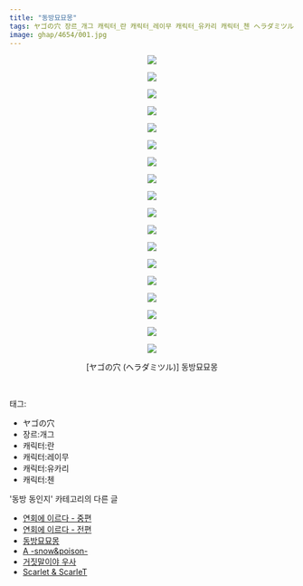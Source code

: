 ```yaml
---
title: "동방묘묘몽"
tags: ヤゴの穴 장르_개그 캐릭터_란 캐릭터_레이무 캐릭터_유카리 캐릭터_첸 ヘラダミツル 동방_동인지
image: ghap/4654/001.jpg
---
```

<div class="article">
<p style="text-align: center; clear: none; float: none;"><img src="{{ site.nasurl }}/ghap/4654/001.jpg"/></p>
<p style="text-align: center; clear: none; float: none;"><img src="{{ site.nasurl }}/ghap/4654/002.jpg"/></p>
<p style="text-align: center; clear: none; float: none;"><img src="{{ site.nasurl }}/ghap/4654/003.jpg"/></p>
<p style="text-align: center; clear: none; float: none;"><img src="{{ site.nasurl }}/ghap/4654/004.jpg"/></p>
<p style="text-align: center; clear: none; float: none;"><img src="{{ site.nasurl }}/ghap/4654/005.jpg"/></p>
<p style="text-align: center; clear: none; float: none;"><img src="{{ site.nasurl }}/ghap/4654/006.jpg"/></p>
<p style="text-align: center; clear: none; float: none;"><img src="{{ site.nasurl }}/ghap/4654/007.jpg"/></p>
<p style="text-align: center; clear: none; float: none;"><img src="{{ site.nasurl }}/ghap/4654/008.jpg"/></p>
<p style="text-align: center; clear: none; float: none;"><img src="{{ site.nasurl }}/ghap/4654/009.jpg"/></p>
<p style="text-align: center; clear: none; float: none;"><img src="{{ site.nasurl }}/ghap/4654/010.jpg"/></p>
<p style="text-align: center; clear: none; float: none;"><img src="{{ site.nasurl }}/ghap/4654/011.jpg"/></p>
<p style="text-align: center; clear: none; float: none;"><img src="{{ site.nasurl }}/ghap/4654/012.jpg"/></p>
<p style="text-align: center; clear: none; float: none;"><img src="{{ site.nasurl }}/ghap/4654/013.jpg"/></p>
<p style="text-align: center; clear: none; float: none;"><img src="{{ site.nasurl }}/ghap/4654/014.jpg"/></p>
<p style="text-align: center; clear: none; float: none;"><img src="{{ site.nasurl }}/ghap/4654/015.jpg"/></p>
<p style="text-align: center; clear: none; float: none;"><img src="{{ site.nasurl }}/ghap/4654/016.jpg"/></p>
<p style="text-align: center; clear: none; float: none;"><img src="{{ site.nasurl }}/ghap/4654/017.jpg"/></p>
<p style="text-align: center; clear: none; float: none;"><img src="{{ site.nasurl }}/ghap/4654/018.jpg"/></p>
<p style="text-align: center; clear: none; float: none;">[ヤゴの穴 (ヘラダミツル)] 동방묘묘몽</p>
<p><br/></p>
</div><div class="tagTrail">
<p>태그: </p>
<ul>
<li>ヤゴの穴</li>
<li>장르:개그</li>
<li>캐릭터:란</li>
<li>캐릭터:레이무</li>
<li>캐릭터:유카리</li>
<li>캐릭터:첸</li>
</ul>
</div><div class="another">
<p>'동방 동인지' 카테고리의 다른 글</p>
<ul>
<li><a href="/2018-09-02-ghap_4656">연회에 이르다 - 중편</a></li>
<li><a href="/2018-09-02-ghap_4655">연회에 이르다 - 전편</a></li>
<li><a href="/2018-09-02-ghap_4654">동방묘묘몽</a></li>
<li><a href="/2018-09-02-ghap_4653">A -snow&amp;poison-</a></li>
<li><a href="/2018-09-02-ghap_1175">거짓말이야 우사</a></li>
<li><a href="/2018-09-02-ghap_3685">Scarlet &amp; ScarleT</a></li>
</ul>
</div><div class="cb_module cb_fluid">
<div class="cb_wrt cb_profile">
</div><!-- commentList close -->
</div>